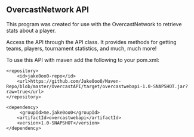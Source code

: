 ## OvercastNetwork API

This program was created for use with the OvercastNetwork to retrieve stats about a player.

Access the API through the API class. It provides methods for getting teams, players, tournament statistics, and much, much more!

To use this API with maven add the following to your pom.xml:

```
<repository>
	<id>jake0oo0-repo</id>
	<url>https://github.com/Jake0oo0/Maven-Repo/blob/master/OvercastAPI/target/overcastwebapi-1.0-SNAPSHOT.jar?raw=true</url>
</repository>

<dependency>
	 <groupId>me.jake0oo0</groupId>
	<artifactId>overcastwebapi</artifactId>
	<version>1.0-SNAPSHOT</version>
</dependency>
```